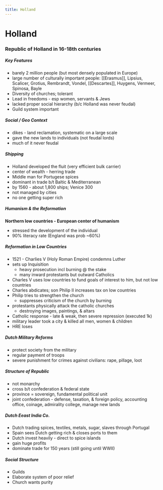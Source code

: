 ```yaml
---
title: Holland
---
```


# Holland


### Republic of Holland in 16-18th centuries

##### Key Features
- barely 2 million people (but most densely populated in Europe)
- large number of culturally important people: [[Erasmus]], Lipsius, Scalicer, Grotius, Rembrandt, Vondel, [[Descartes]], Huygens, Vermeer, Spinosa, Bayle
- Diversity of churches; tolerant
- Lead in freedoms - esp women, servants & Jews
- lacked proper social hierarchy (b/c Holland was never feudal)
- Guild system important


##### Social / Geo Context
- dikes - land reclamation, systematic on a large scale
- gave the new lands to individuals (not feudal lords)
- much of it never feudal


##### Shipping
- Holland developed the fluit (very efficient bulk carrier)
- center of wealth - herring trade
- Middle man for Portugese spices
- dominant in trade b/t Baltic & Mediterranean
- by 1560 - about 1,800 ships; Venice 300
- not managed by cities
- no one getting super rich



##### Humanism & the Reformation
**Northern low countries - European center of humanism**
- stressed the development of the individual
- 90% literacy rate (England was prob ~60%)



##### Reformation in Low Countries
- 1521 - Charlies V (Holy Roman Empire) condemns Luther
- sets up Inquisition
	- heavy prosecution incl burning @ the stake
	- many inward protestants but outward Catholics
- Charles V uses low countries to fund goals of interest to him, but not low countries
- Charles abdicates; son Philip II increases tax on low countries
- Philip tries to strengthen the church
	- suppresses criticism of the church by burning
- protestants physically attack the catholic churches
	- destroying images, paintings, & altars
- Catholic response - late & weak, then severe repression (executed 1k)
- military leader took a city & killed all men, women & children
- HRE loses


##### Dutch Military Reforms
- protect society from the military
- regular payment of troops
- severe punishment for crimes against civilians: rape, pillage, loot


##### Structure of Republic
- not monarchy
- cross b/t confederation & federal state
- province = sovereign, fundamental political unit
- joint confederation - defense, taxation, & foreign policy, accounting office, coinage, admirality college, manage new lands


##### Dutch Eeast India Co.
- Dutch trading spices, textiles, metals, sugar, slaves through Portugal
- Spain sees Dutch getting rich & closes ports to them
- Dutch invest heavily - direct to spice islands
- gain huge profits
- dominate trade for 150 years (still going until WWII)


##### Social Structure
- Guilds
- Elaborate system of poor relief
- Church wants purity